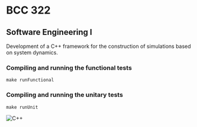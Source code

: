 # BCC 322
## Software Engineering I
Development of a C++ framework for the construction of simulations based on system dynamics.

### Compiling and running the functional tests
```
make runFunctional
```

### Compiling and running the unitary tests
```
make runUnit
```

![C++](https://img.shields.io/badge/c++-%2300599C.svg?style=for-the-badge&logo=c%2B%2B&logoColor=white)
